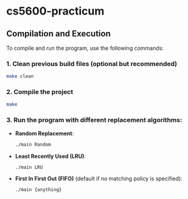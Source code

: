 # cs5600-practicum


## Compilation and Execution

To compile and run the program, use the following commands:

### 1. Clean previous build files (optional but recommended)
```sh
make clean
```

### 2. Compile the project
```sh
make
```

### 3. Run the program with different replacement algorithms:
- **Random Replacement**:
  ```sh
  ./main Random
  ```
- **Least Recently Used (LRU)**:
  ```sh
  ./main LRU
  ```
- **First In First Out (FIFO)** (default if no matching policy is specified):
  ```sh
  ./main {anything}
  ```
